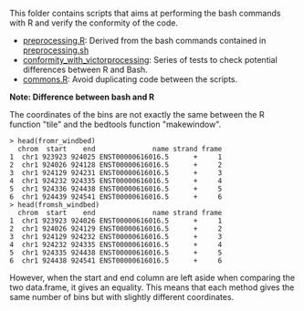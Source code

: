 This folder contains scripts that aims at performing the bash commands with R and verify the conformity of the code.

- [preprocessing.R](preprocessing.R): Derived from the bash commands contained in [preprocessing.sh](../../BashAndR/pre-study/preprocessing.sh)
- [conformity_with_victorprocessing](conformity_with_victorprocessing): Series of tests to check potential differences between R and Bash.
- [commons.R](commons.R): Avoid duplicating code between the scripts.

**Note: Difference between bash and R**

The coordinates of the bins are not exactly the same between the R function "tile" and the bedtools function "makewindow".

```
> head(fromr_windbed)
  chrom  start    end              name strand frame
1  chr1 923923 924025 ENST00000616016.5      +     1
2  chr1 924026 924128 ENST00000616016.5      +     2
3  chr1 924129 924231 ENST00000616016.5      +     3
4  chr1 924232 924335 ENST00000616016.5      +     4
5  chr1 924336 924438 ENST00000616016.5      +     5
6  chr1 924439 924541 ENST00000616016.5      +     6
> head(fromsh_windbed)
  chrom  start    end              name strand frame
1  chr1 923923 924026 ENST00000616016.5      +     1
2  chr1 924026 924129 ENST00000616016.5      +     2
3  chr1 924129 924232 ENST00000616016.5      +     3
4  chr1 924232 924335 ENST00000616016.5      +     4
5  chr1 924335 924438 ENST00000616016.5      +     5
6  chr1 924438 924541 ENST00000616016.5      +     6
```

However, when the start and end column are left aside when comparing the two data.frame, it gives an equality. This means that each method gives the same number of bins but with slightly different coordinates.